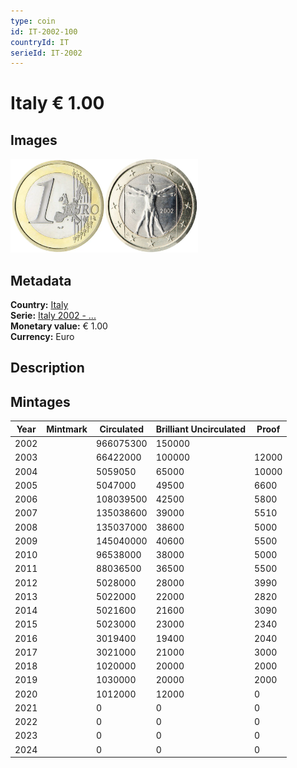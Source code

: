 ```yaml
---
type: coin
id: IT-2002-100
countryId: IT
serieId: IT-2002
---
```


# Italy € 1.00

## Images

<img src="../../../Images/common-2002-100.webp" height="150" alt="Front image"><img src="Images/italy-2002-100.webp" height="150" alt="Back image">

## Metadata

**Country:** [Italy](../index.md)\
**Serie:** [Italy 2002 - ...](index.md)\
**Monetary value:** € 1.00\
**Currency:** Euro

## Description

## Mintages

| Year | Mintmark | Circulated | Brilliant Uncirculated | Proof |
| ---- | -------- | ---------- | ---------------------- | ----- |
| 2002 |          | 966075300  | 150000                 |       |
| 2003 |          | 66422000   | 100000                 | 12000 |
| 2004 |          | 5059050    | 65000                  | 10000 |
| 2005 |          | 5047000    | 49500                  | 6600  |
| 2006 |          | 108039500  | 42500                  | 5800  |
| 2007 |          | 135038600  | 39000                  | 5510  |
| 2008 |          | 135037000  | 38600                  | 5000  |
| 2009 |          | 145040000  | 40600                  | 5500  |
| 2010 |          | 96538000   | 38000                  | 5000  |
| 2011 |          | 88036500   | 36500                  | 5500  |
| 2012 |          | 5028000    | 28000                  | 3990  |
| 2013 |          | 5022000    | 22000                  | 2820  |
| 2014 |          | 5021600    | 21600                  | 3090  |
| 2015 |          | 5023000    | 23000                  | 2340  |
| 2016 |          | 3019400    | 19400                  | 2040  |
| 2017 |          | 3021000    | 21000                  | 3000  |
| 2018 |          | 1020000    | 20000                  | 2000  |
| 2019 |          | 1030000    | 20000                  | 2000  |
| 2020 |          | 1012000    | 12000                  | 0     |
| 2021 |          | 0          | 0                      | 0     |
| 2022 |          | 0          | 0                      | 0     |
| 2023 |          | 0          | 0                      | 0     |
| 2024 |          | 0          | 0                      | 0     |
